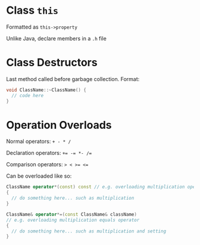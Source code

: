 # Class `this`

Formatted as `this->property`

Unlike Java, declare members in a `.h` file

# Class Destructors

Last method called before garbage collection. Format:

```cpp
void ClassName::~ClassName() {
  // code here
}
```

# Operation Overloads

Normal operators: `+ - * /`

Declaration operators: `+= -= *- /=`

Comparison operators: `> < >= <=`

Can be overloaded like so:

```cpp
ClassName operator*(const) const // e.g. overloading multiplication operator
{
  // do something here... such as multiplication
}

ClassName& operator*=(const ClassName& className)
// e.g. overloading multiplication equals operator
{
  // do something here... such as multiplication and setting
}
```
